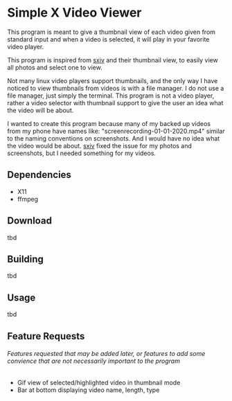 # Simple X Video Viewer

This program is meant to give a thumbnail view of each video given from standard input and when a video is selected, it will play in your favorite video player.

This program is inspired from [sxiv](https://github.com/muennich/sxiv) and their thumbnail view, to easily view all photos and select one to view. 

Not many linux video players support thumbnails, and the only way I have noticed to view thumbnails from videos is with a file manager. I do not use a file manager, just simply the terminal. This program is not a video player, rather a video selector with thumbnail support to give the user an idea what the video will be about. 

I wanted to create this program because many of my backed up videos from my phone have names like: "screenrecording-01-01-2020.mp4" similar to the naming conventions on screenshots. And I would have no idea what the video would be about. [sxiv](https://github.com/muennich/sxiv) fixed the issue for my photos and screenshots, but I needed something for my videos.

## Dependencies
- X11
- ffmpeg

## Download
tbd
## Building
tbd
## Usage
tbd
## Feature Requests
###### Features requested that may be added later, or features to add some convience that are not necessarily important to the program
- Gif view of selected/highlighted video in thumbnail mode
- Bar at bottom displaying video name, length, type
